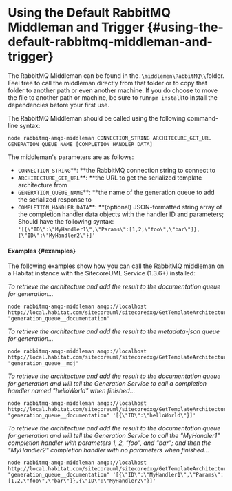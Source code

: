 # Using the Default RabbitMQ Middleman and Trigger {#using-the-default-rabbitmq-middleman-and-trigger}

The RabbitMQ Middleman can be found in the`.\middlemen\RabbitMQ\\`folder. Feel free to call the middleman directly from that folder or to copy that folder to another path or even another machine. If you do choose to move the file to another path or machine, be sure to run`npm install`to install the dependencies before your first use.

The RabbitMQ Middleman should be called using the following command-line syntax:

```
node rabbitmq-amqp-middleman CONNECTION_STRING ARCHITECURE_GET_URL GENERATION_QUEUE_NAME [COMPLETION_HANDLER_DATA]
```

The middleman's parameters are as follows:

* `CONNECTION_STRING`**: **the RabbitMQ connection string to connect to
* `ARCHITECTURE_GET_URL`**: **the URL to get the serialized template architecture from
* `GENERATION_QUEUE_NAME`**: **the name of the generation queue to add the serialized response to
* `COMPLETION_HANDLER_DATA`**: **\(optional\) JSON-formatted string array of the completion handler data objects with the handler ID and parameters; Should have the following syntax: `'[{\"ID\":\"MyHandler1\",\"Params\":[1,2,\"foo\",\"bar\"]},{\"ID\":\"MyHandler2\"}]'`

#### Examples {#examples}

The following examples show how you can call the RabbitMQ middleman on a Habitat instance with the SitecoreUML Service \(1.3.6+\) installed:

_To retrieve the architecture and add the result to the documentation queue for generation..._

```
node rabbitmq-amqp-middleman amqp://localhost http://local.habitat.com/sitecoreuml/sitecoredxg/GetTemplateArchitecture "generation_queue__documentation"
```

_To retrieve the architecture and add the result to the metadata-json queue for generation..._

```
node rabbitmq-amqp-middleman amqp://localhost http://local.habitat.com/sitecoreuml/sitecoredxg/GetTemplateArchitecture "generation_queue__mdj"
```

_To retrieve the architecture and add the result to the documentation queue for generation and will tell the Generation Service to call a completion handler named "helloWorld" when finished..._

```
node rabbitmq-amqp-middleman amqp://localhost http://local.habitat.com/sitecoreuml/sitecoredxg/GetTemplateArchitecture "generation_queue__documentation" '[{\"ID\":\"helloWorld\"}]'
```

_To retrieve the architecture and add the result to the documentation queue for generation and will tell the Generation Service to call the "MyHandler1" completion handler with parameters 1, 2, "foo", and "bar"; and then the "MyHandler2" completion handler with no parameters when finished..._

```
node rabbitmq-amqp-middleman amqp://localhost http://local.habitat.com/sitecoreuml/sitecoredxg/GetTemplateArchitecture "generation_queue__documentation" '[{\"ID\":\"MyHandler1\",\"Params\":[1,2,\"foo\",\"bar\"]},{\"ID\":\"MyHandler2\"}]'
```

[        
](https://zkniebel.gitbooks.io/sitecoredxg/content/architecture/architecture-overview.html)

